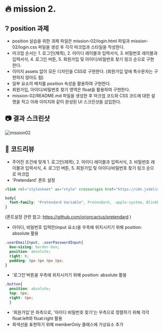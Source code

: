 # :fire: mission 2.

## :grey_question: position 과제
- position 실습을 위한 과제 파일은 mission-02/login.html 파일과 mission-02/login.css 파일을 생성 후 각각 마크업과 스타일을 작성한다.
- 마크업 순서는 1. 로그인(제목), 2. 아이디 레이블과 입력서식, 3. 비밀번호 레이블과 입력서식, 4. 로그인 버튼, 5. 회원가입 및 아이디/비밀번호 찾기 링크 순으로 구현한다.
- 이미지 assets 없이 모든 디자인을 CSS로 구현한다. (회원가입 앞에 특수문자는 구현하지 않아도 됨)
- 일부 요소의 배치를 position 속성을 활용하여 구현한다.
- 회원가입, 아이디/비밀번호 찾기 영역은 float을 활용하여 구현한다.
- mission-02/README.md 파일을 생성한 후 마크업 코드와 CSS 코드에 대한 설명을 적고 아래 이미지와 같이 완성된 UI 스크린샷을 삽입한다.

## :camera: 결과 스크린샷
![mission02](https://github.com/shju0317/home-work/assets/31871923/97dd3941-07e3-4db6-b62b-3de96842e261)

## :speech_balloon: 코드리뷰
- 주어진 조건에 맞게 1. 로그인(제목), 2. 아이디 레이블과 입력서식, 3. 비밀번호 레이블과 입력서식, 4. 로그인 버튼, 5. 회원가입 및 아이디/비밀번호 찾기 링크 순으로 마크업
- 'Pretendard' 폰트 설정
```html
<link rel="stylesheet" as="style" crossorigin href="https://cdn.jsdelivr.net/gh/orioncactus/pretendard@v1.3.6/dist/web/static/pretendard.css" />
```
```css
body{
  font-family: "Pretendard Variable", Pretendard, -apple-system, BlinkMacSystemFont, system-ui, Roboto, "Helvetica Neue", "Segoe UI", "Apple SD Gothic Neo", "Noto Sans KR", "Malgun Gothic", "Apple Color Emoji", "Segoe UI Emoji", "Segoe UI Symbol", sans-serif;
}
```
(폰트설정 관련 참고: https://github.com/orioncactus/pretendard )
- 아이디, 비밀번호 입력란(input 요소)을 우측에 위치시키기 위해 position: absolute 활용
```css
.userEmailInput, .userPasswordInput{
  box-sizing: border-box;
  position: absolute;
  right: 0;
  padding: 0px 0px 0px 8px;
}
```
- '로그인'버튼을 우측에 위치시키기 위해 position: absolute 활용
```css
.button{
  position: absolute;
  top: 8px;
  right: 8px;
  }
```
- '회원가입'은 좌측으로, '아이디 비밀번호 찾기'는 우측으로 정렬하기 위해 각각 float:left와 float:right 활용
- 회색선을 표현하기 위해 memberOnly 클래스에 가상요소 추가
